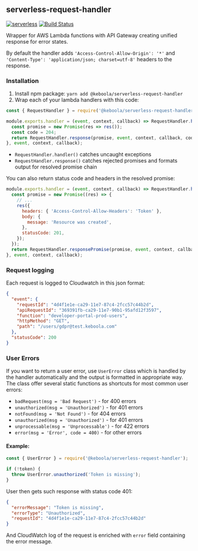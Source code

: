 ## serverless-request-handler

[![serverless](http://public.serverless.com/badges/v3.svg)](http://www.serverless.com)
[![Build Status](https://travis-ci.org/keboola/serverless-request-handler.svg?branch=master)](https://travis-ci.org/keboola/serverless-request-handler)

Wrapper for AWS Lambda functions with API Gateway creating unified response for error states. 

By default the handler adds `'Access-Control-Allow-Origin': '*'` and `'Content-Type': 'application/json; charset=utf-8'` headers to the response.  


### Installation

1. Install npm package: `yarn add @keboola/serverless-request-handler`
2. Wrap each of your lambda handlers with this code:
```js
const { RequestHandler } = require('@keboola/serverless-request-handler');

module.exports.handler = (event, context, callback) => RequestHandler.handler(() => {
  const promise = new Promise(res => res());
  const code = 204;
  return RequestHandler.response(promise, event, context, callback, code);
}, event, context, callback);
```
  - `RequestHandler.handler()` catches uncaught exceptions
  - `RequestHandler.response()` catches rejected promises and formats output for resolved promise chain

You can also return status code and headers in the resolved promise:

```js
module.exports.handler = (event, context, callback) => RequestHandler.handler(() => {
  const promise = new Promise((res) => {
    // ...
    res({
      headers: { 'Access-Control-Allow-Headers': 'Token' },
      body: {
        message: 'Resource was created',
      },
      statusCode: 201,
    });
  });
  return RequestHandler.responsePromise(promise, event, context, callback);
}, event, context, callback);
```

### Request logging

Each request is logged to Cloudwatch in this json format:

```json
{
  "event": {
    "requestId": "4d4f1e1e-ca29-11e7-87c4-2fcc57c44b2d",
    "apiRequestId": "369391fb-ca29-11e7-90b1-95afd12f3597",
    "function": "developer-portal-prod-users",
    "httpMethod": "GET",
    "path": "/users/gdpr@test.keboola.com"
  },
  "statusCode": 200
}
```

### User Errors

If you want to return a user error, use `UserError` class which is handled by the handler automatically and the output is formatted in appropriate way. The class offer several static functions as shortcuts for most common user errors:
- `badRequest(msg = 'Bad Request')` - for 400 errors 
- `unauthorized(msg = 'Unauthorized')` - for 401 errors
- `notFound(msg = 'Not Found')` - for 404 errors
- `unauthorized(msg = 'Unauthorized')` - for 401 errors
- `unprocessable(msg = 'Unprocessable')` - for 422 errors
- `error(msg = 'Error', code = 400)` - for other errors
  
#### Example:
```js
const { UserError } = require('@keboola/serverless-request-handler');

if (!token) {
  throw UserError.unauthorized('Token is missing');
}
```
User then gets such response with status code 401:
```json
{
  "errorMessage": "Token is missing",
  "errorType": "Unauthorized",
  "requestId": "4d4f1e1e-ca29-11e7-87c4-2fcc57c44b2d"
}
```
And CloudWatch log of the request is enriched with `error` field containing the error message. 
